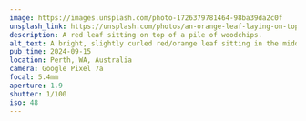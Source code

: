 ```yaml
---
image: https://images.unsplash.com/photo-1726379781464-98ba39da2c0f
unsplash_link: https://unsplash.com/photos/an-orange-leaf-laying-on-top-of-a-pile-of-wood-chips-AqhLRutHAso
description: A red leaf sitting on top of a pile of woodchips.
alt_text: A bright, slightly curled red/orange leaf sitting in the middle of some dark brown woodchips.
pub_time: 2024-09-15
location: Perth, WA, Australia
camera: Google Pixel 7a
focal: 5.4mm
aperture: 1.9
shutter: 1/100
iso: 48
---
```

